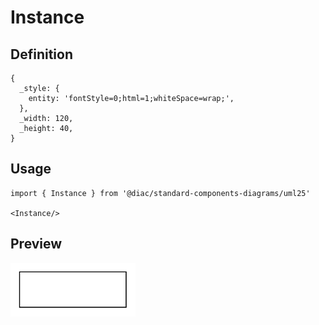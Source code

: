 # Instance

## Definition

```
{
  _style: { 
    entity: 'fontStyle=0;html=1;whiteSpace=wrap;',
  },
  _width: 120,
  _height: 40,
}
```

## Usage

```
import { Instance } from '@diac/standard-components-diagrams/uml25'

<Instance/>
```

## Preview

<img src="./instance.png" width="200"/>
